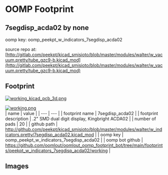 # OOMP Footprint  
## 7segdisp_acda02  by none  
  
oomp key: oomp_peekpt_w_indicators_7segdisp_acda02  
  
source repo at: [http://gitlab.com/peekpt/kicad_smisioto/blob/master/modules/walter/w_vacuum.pretty/tube_gzc9-b.kicad_mod](http://gitlab.com/peekpt/kicad_smisioto/blob/master/modules/walter/w_vacuum.pretty/tube_gzc9-b.kicad_mod)  
## Footprint  
  
[![working_kicad_pcb_3d.png](working_kicad_pcb_3d_600.png)](working_kicad_pcb_3d.png)  
  
[![working.png](working_600.png)](working.png)  
| name | value | 
| --- | --- | 
| footprint name | 7segdisp_acda02 | 
| footprint description | .2" SMD dual digit display, Kingbright ACDA02 | 
| number of pads | 20 | 
| github path | http://github.com/peekpt/kicad_smisioto/blob/master/modules/walter/w_indicators.pretty/7segdisp_acda02.kicad_mod | 
| oomp key | oomp_peekpt_w_indicators_7segdisp_acda02 | 
| oomp bot github | https://github.com/oomlout/oomlout_oomp_footprint_bot/tree/main/footprints/peekpt_w_indicators_7segdisp_acda02/working | 
## Images  
